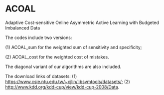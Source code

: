 # ACOAL
Adaptive Cost-sensitive Online Asymmetric Active Learning with Budgeted Imbalanced Data 

The codes include two versions: 

(1) ACOAL_sum for the weighted sum of sensitivity and specificity; 

(2) ACOAL_cost for the weighted cost of mistakes.

The diagonal variant of our algorithms are also included. 

The download links of datasets: 
(1) https://www.csie.ntu.edu.tw/~cjlin/libsvmtools/datasets/; 
(2) http://www.kdd.org/kdd-cup/view/kdd-cup-2008/Data.
